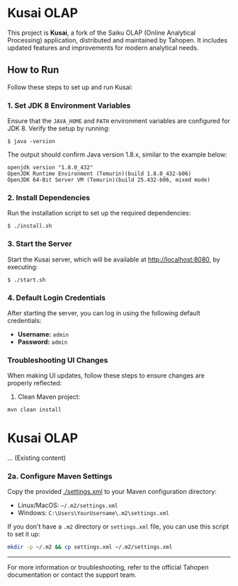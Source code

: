 # Kusai OLAP

This project is **Kusai**, a fork of the Saiku OLAP (Online Analytical Processing) application, distributed and maintained by Tahopen. It includes updated features and improvements for modern analytical needs.

## How to Run

Follow these steps to set up and run Kusai:

### 1\. Set JDK 8 Environment Variables

Ensure that the `JAVA_HOME` and `PATH` environment variables are configured for JDK 8. Verify the setup by running:

    $ java -version

The output should confirm Java version 1.8.x, similar to the example below:

    openjdk version "1.8.0_432"
    OpenJDK Runtime Environment (Temurin)(build 1.8.0_432-b06)
    OpenJDK 64-Bit Server VM (Temurin)(build 25.432-b06, mixed mode)

### 2\. Install Dependencies

Run the installation script to set up the required dependencies:

    $ ./install.sh

### 3\. Start the Server

Start the Kusai server, which will be available at [http://localhost:8080](http://localhost:8080), by executing:

    $ ./start.sh

### 4\. Default Login Credentials

After starting the server, you can log in using the following default credentials:

- **Username:** `admin`
- **Password:** `admin`

### Troubleshooting UI Changes

When making UI updates, follow these steps to ensure changes are properly reflected:

1. Clean Maven project:

```bash
mvn clean install
```

# Kusai OLAP

... (Existing content)

### 2a. Configure Maven Settings

Copy the provided [./settings.xml](settings.xml) to your Maven configuration directory:

- Linux/MacOS: `~/.m2/settings.xml`
- Windows: `C:\Users\YourUsername\.m2\settings.xml`

If you don't have a `.m2` directory or `settings.xml` file, you can use this script to set it up:

```bash:setup-maven.sh
mkdir -p ~/.m2 && cp settings.xml ~/.m2/settings.xml
```

---

For more information or troubleshooting, refer to the official Tahopen documentation or contact the support team.
